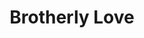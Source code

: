 ---
pid: rs45
title: Brotherly Love
location_transcription: anywhere
coordinates: "[-75.171868811583, 39.949424419148]"
zipcode: '19061'
gen_neighborhood: 
neighborhood: 
outside_phl: 'Marcus Hook PA '
age: '26'
age_range: 20-29
instagram: 
image_file_name: rs_45.jpg
proposal_transcription: Men shaking hands symbolizing unity, peace, friendship & love.
topic: Unity,Love
topic_summary: 0, 0
type: 
keywords_other: 
credit: Charles J. Colyer Jr.
image_labels: Two figures with their arms on each other's shoulders while shaking
  hands.
twitter: 
facebook: 
permalink: "/monuments/rs45/"
layout: item-page
---